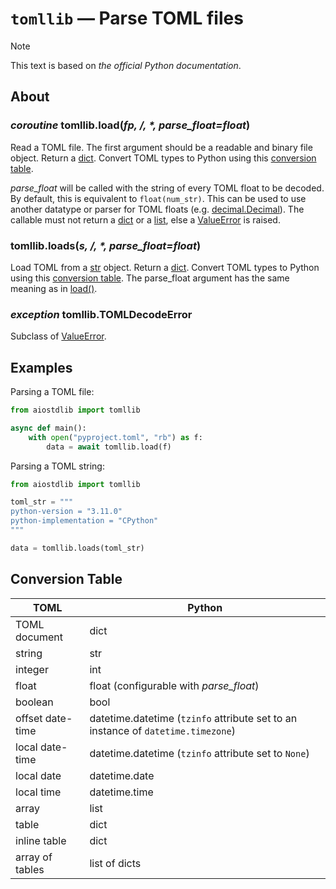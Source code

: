 # `tomllib` — Parse TOML files

> [!NOTE]
> This text is based on *the official Python documentation*.

## About

### *coroutine* tomllib.**load**(*fp, /, \*, parse_float=float*)

Read a TOML file. The first argument should be a readable and binary file object. Return a [dict][dict]. Convert TOML
types to Python using this [conversion table](#conversion-table).

*parse_float* will be called with the string of every TOML float to be decoded. By default, this is equivalent to
`float(num_str)`. This can be used to use another datatype or parser for TOML floats (e.g.
[decimal.Decimal][decimal.Decimal]). The callable must not return a [dict][dict] or a [list][list], else a
[ValueError][ValueError] is raised.

### tomllib.**loads**(*s, /, \*, parse_float=float*)

Load TOML from a [str][str] object. Return a [dict][dict]. Convert TOML types to Python using this
[conversion table](#conversion-table). The parse_float argument has the same meaning as in
[load()](#coroutine-tomllibloadfp---parse_floatfloat).

### *exception* tomllib.**TOMLDecodeError**

Subclass of [ValueError][ValueError].

## Examples

Parsing a TOML file:

```python
from aiostdlib import tomllib

async def main():
    with open("pyproject.toml", "rb") as f:
        data = await tomllib.load(f)
```

Parsing a TOML string:

```python
from aiostdlib import tomllib

toml_str = """
python-version = "3.11.0"
python-implementation = "CPython"
"""

data = tomllib.loads(toml_str)
```

## Conversion Table

| TOML             | Python                                                                           |
|------------------|----------------------------------------------------------------------------------|
| TOML document    | dict                                                                             |
| string           | str                                                                              |
| integer          | int                                                                              |
| float            | float (configurable with *parse_float*)                                          |
| boolean          | bool                                                                             |
| offset date-time | datetime.datetime (`tzinfo` attribute set to an instance of `datetime.timezone`) |
| local date-time  | datetime.datetime (`tzinfo` attribute set to `None`)                             |
| local date       | datetime.date                                                                    |
| local time       | datetime.time                                                                    |
| array            | list                                                                             |
| table            | dict                                                                             |
| inline table     | dict                                                                             |
| array of tables  | list of dicts                                                                    |

<!-- --- --- --- --- --- --- --- --- --- --- --- --- --- --- --- --- --- --- --- --- --- --- --- --- --- --- --- --- -->

[ValueError]: https://docs.python.org/3/library/exceptions.html#ValueError
[decimal.Decimal]: https://docs.python.org/3/library/decimal.html#decimal.Decimal
[dict]: https://docs.python.org/3/library/stdtypes.html#dict
[list]: https://docs.python.org/3/library/stdtypes.html#list
[str]: https://docs.python.org/3/library/stdtypes.html#str
